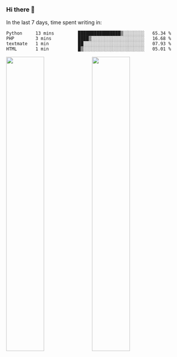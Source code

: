 ### Hi there 👋

In the last 7 days, time spent writing in:

<!--START_SECTION:waka-->
```text
Python     13 mins         ████████████████▒░░░░░░░░   65.34 % 
PHP        3 mins          ████▒░░░░░░░░░░░░░░░░░░░░   16.68 % 
textmate   1 min           ██░░░░░░░░░░░░░░░░░░░░░░░   07.93 % 
HTML       1 min           █▒░░░░░░░░░░░░░░░░░░░░░░░   05.01 % 
```
<!--END_SECTION:waka-->

<img src="https://wakatime.com/share/@jimtje/5d0c92de-08f8-4a72-8f2f-6a9693d1e318.svg" width=45% height=45%> <img src="https://wakatime.com/share/@jimtje/501498ae-bda5-4da7-a89d-b40bcdd5556d.svg" width=45% height=45%>
